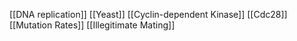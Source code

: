 [[DNA replication]]
[[Yeast]]
[[Cyclin-dependent Kinase]]
[[Cdc28]]
[[Mutation Rates]]
[[Illegitimate Mating]]
